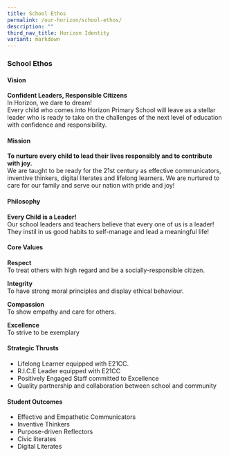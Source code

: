 ```yaml
---
title: School Ethos
permalink: /our-horizon/school-ethos/
description: ""
third_nav_title: Horizon Identity
variant: markdown
---
```

### **School Ethos**
#### **Vision**
**Confident Leaders, Responsible Citizens**<br>
In Horizon, we dare to dream!&nbsp;<br>
Every child who comes into Horizon Primary School will leave as a stellar leader who is ready to take on the challenges of the next level of education with confidence and responsibility.

#### **Mission**
**To nurture every child to lead their lives responsibly and to contribute with joy.**<br>
We are taught to be ready for the 21st century as effective communicators, inventive thinkers, digital literates and lifelong learners. We are nurtured to care for our family and serve our nation with pride and joy!

#### **Philosophy**
**Every Child is a Leader!**<br>
Our school leaders and teachers believe that every one of us is a leader! They instil in us good habits to self-manage and lead a meaningful life!

#### **Core Values**
**Respect**<br>
To treat others with high regard and be a socially-responsible citizen. 

**Integrity**<br>
To have strong moral principles and display ethical behaviour. 

**Compassion**<br>
To show empathy and care for others. 

**Excellence**<br>
To strive to be exemplary

#### **Strategic Thrusts**
* Lifelong Learner equipped with E21CC.<br>
* R.I.C.E Leader equipped with E21CC<br>
* Positively Engaged Staff committed to Excellence 
* Quality partnership and collaboration between school and community

#### **Student Outcomes**
* Effective and Empathetic Communicators<br>
* Inventive Thinkers<br>
* Purpose-driven Reflectors
* Civic literates
* Digital Literates